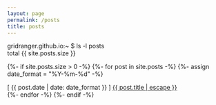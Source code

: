 ```yaml
---
layout: page
permalink: /posts
title: posts
---
```


<div class="prompt">
  <span class="promptGreen">gridranger.github.io</span>:<span class="promptBlue">~</span> $ ls -l posts
</div>
<div class="prompt">total {{ site.posts.size }}</div>

{%- if site.posts.size > 0 -%}
    {%- for post in site.posts -%}
      {%- assign date_format = "%Y-%m-%d" -%}
      <div>[ {{ post.date | date: date_format }} ] <a href="{{ post.url | relative_url }}">{{ post.title | escape }}</a></div>
    {%- endfor -%}
{%- endif -%}
